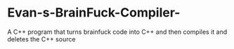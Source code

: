 Evan-s-BrainFuck-Compiler-
==========================

A C++ program that turns brainfuck code into C++ and then compiles it and deletes the C++ source
